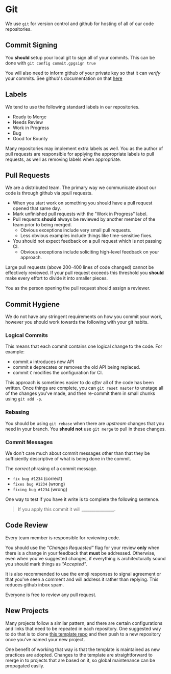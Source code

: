 # Git

We use `git` for version control and github for hosting of all of our code
repositories.


## Commit Signing

You **should** setup your local git to sign all of your commits.  This can be
done with `git config commit.gpgsign true`

You will also need to inform github of your private key so that it can *verify*
your commits.  See github's documentation on that
[here](https://help.github.com/articles/signing-commits-using-gpg/)


## Labels

We tend to use the following standard labels in our repositories.

- Ready to Merge
- Needs Review
- Work in Progress
- Bug
- Good for Bounty

Many repositories may implement extra labels as well.  You as the author of
pull requests are responsible for applying the appropriate labels to pull
requests, as well as removing labels when appropriate.


## Pull Requests

We are a distributed team.  The primary way we communicate about our code is
through github via ppull requests.

* When you start work on something you should have a pull request opened that
  same day.
* Mark unfinished pull requests with the "Work in Progress" label.
* Pull requests **should** always be reviewed by another member of the team
  prior to being merged.
    * Obvious exceptions include very small pull requests.
    * Less obvious examples include things like time-sensitive fixes.
* You should not expect feedback on a pull request which is not passing CI.
    * Obvious exceptions include soliciting high-level feedback on your approach.


Large pull requests (above 200-400 lines of code changed) cannot be effectively
reviewed.  If your pull request exceeds this threshold you **should** make
every effort to divide it into smaller pieces.

You as the person opening the pull request should assign a reviewer.


## Commit Hygiene

We do not have any stringent requirements on how you commit your work, however
you should work towards the following with your git habits.

### Logical Commits

This means that each commit contains one logical change to the code.  For example:

- commit `A` introduces new API
- commit `B` deprecates or removes the old API being replaced.
- commit `C` modifies the configuration for CI.

This approach is sometimes easier to do *after* all of the code has been
written.  Once things are complete, you can `git reset master` to unstage all
of the changes you've made, and then re-commit them in small chunks using `git
add -p`.

### Rebasing

You should be using `git rebase` when there are *upstream* changes that you
need in your branch.  You **should not** use `git merge` to pull in these
changes.


### Commit Messages

We don't care much about commit messages other than that they be sufficiently
descriptive of what is being done in the commit.

The *correct* phrasing of a commit message.

- `fix bug #1234` (correct)
- `fixes bug #1234` (wrong)
- `fixing bug #1234` (wrong)

One way to test if you have it write is to complete the following sentence.

> If you apply this commit it will ________________.


## Code Review

Every team member is responsible for reviewing code.

You should use the *"Changes Requested"* flag for your review **only** when
there is a change in your feedback that **must** be addressed.  Otherwise, even
when you've suggested changes, if everything is architecturally sound you
should mark things as *"Accepted"*.

It is also recommended to use the emoji responses to signal agreement or that
you've seen a comment and will address it rather than replying.  This reduces
github inbox spam.

Everyone is free to review any pull request.

## New Projects

Many projects follow a similar pattern, and there are
certain configurations and links that need to be repeated
in each repository. One suggested way to do that is to
clone [this template repo](https://github.com/carver/ethereum-python-project-template/)
and then push to a new repository once you've named your new project.

One benefit of working that way is that the template is
maintained as new practices are adopted. Changes to the
template are straightforward to merge in to projects that
are based on it, so global maintenance can be
propagated easily.
